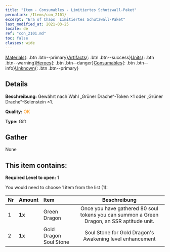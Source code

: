 ```yaml
---
title: "Item - Consumables - Limitiertes Schutzwall-Paket"
permalink: /Items/con_2101/
excerpt: "Era of Chaos  Limitiertes Schutzwall-Paket"
last_modified_at: 2021-03-25
locale: de
ref: "con_2101.md"
toc: false
classes: wide
---
```

 [Materials](/de/Items/){: .btn .btn--primary}[Artifacts](/de/Items/Artifacts/){: .btn .btn--success}[Units](/de/Items/Units/){: .btn .btn--warning}[Heroes](/de/Items/Heroes/){: .btn .btn--danger}[Consumables](/de/Items/Consumables/){: .btn .btn--info}[Unknown](/de/Items/Unknown/){: .btn .btn--primary}

## Details
 **Beschreibung:** Gewährt nach Wahl „Grüner Drache“-Token ×1 oder „Grüner Drache“-Selenstein ×1.

 **Quality:** <span style="color: #FF8C00">OK</span>

 **Type:** Gift

## Gather

  None

## This item contains:

 **Required Level to open:** 1

 You would need to choose 1 item from the list (1):

  | Nr | Amount |     Item    | Beschreibung |
  |:---|:-------|:------------|:-----------:|
  | 1 |  **1x** | Green Dragon | Once you have gathered 80 soul tokens you can summon a Green Dragon, an SSR aptitude unit.  | 
  | 2 |  **1x** | Gold Dragon Soul Stone | Soul Stone for Gold Dragon's Awakening level enhancement  | 
